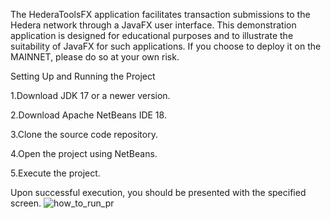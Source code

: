 The HederaToolsFX application facilitates transaction submissions to the Hedera network through a JavaFX user interface.
This demonstration application is designed for educational purposes and to illustrate the suitability of JavaFX for such applications. 
If you choose to deploy it on the MAINNET, please do so at your own risk.

Setting Up and Running the Project

1.Download JDK 17 or a newer version.

2.Download Apache NetBeans IDE 18.

3.Clone the source code repository.

4.Open the project using NetBeans.

5.Execute the project.

Upon successful execution, you should be presented with the specified screen.
![how_to_run_pr](https://github.com/shagus60/HederaToolsFX/assets/32622825/571ef56e-ed58-42af-8854-fc372856db0c)


